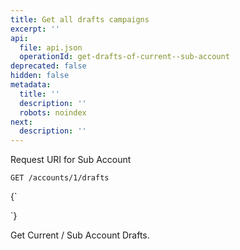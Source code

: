 ```yaml
---
title: Get all drafts campaigns
excerpt: ''
api:
  file: api.json
  operationId: get-drafts-of-current--sub-account
deprecated: false
hidden: false
metadata:
  title: ''
  description: ''
  robots: noindex
next:
  description: ''
---
```

Request URI for Sub Account

```
GET /accounts/1/drafts
```

<HTMLBlock>{`
<div></div>

<style></style>
`}</HTMLBlock>

Get Current / Sub Account Drafts.